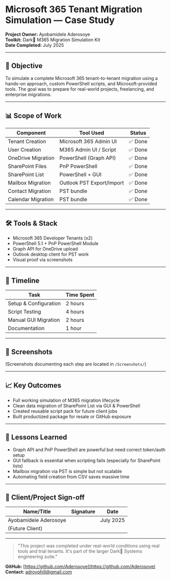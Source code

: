 
# Microsoft 365 Tenant Migration Simulation — Case Study

**Project Owner:** Ayobamidele Aderosoye  
**Toolkit:** Dark👣 M365 Migration Simulation Kit  
**Date Completed:** July 2025

---

## 🚀 Objective
To simulate a complete Microsoft 365 tenant-to-tenant migration using a hands-on approach, custom PowerShell scripts, and Microsoft-provided tools. The goal was to prepare for real-world projects, freelancing, and enterprise migrations.

---

## 📊 Scope of Work
| Component               | Tool Used                | Status   |
|------------------------|--------------------------|----------|
| Tenant Creation        | Microsoft 365 Admin UI   | ✅ Done |
| User Creation          | M365 Admin UI / Script   | ✅ Done |
| OneDrive Migration     | PowerShell (Graph API)   | ✅ Done |
| SharePoint Files       | PnP PowerShell            | ✅ Done |
| SharePoint List        | PowerShell + GUI         | ✅ Done |
| Mailbox Migration      | Outlook PST Export/Import| ✅ Done |
| Contact Migration      | PST bundle               | ✅ Done |
| Calendar Migration     | PST bundle               | ✅ Done |

---

## 🛠️ Tools & Stack
- Microsoft 365 Developer Tenants (x2)
- PowerShell 5.1 + PnP PowerShell Module
- Graph API for OneDrive upload
- Outlook desktop client for PST work
- Visual proof via screenshots

---

## 📅 Timeline
| Task                 | Time Spent |
|----------------------|-------------|
| Setup & Configuration| 2 hours     |
| Script Testing       | 4 hours     |
| Manual GUI Migration | 2 hours     |
| Documentation        | 1 hour      |

---

## 📸 Screenshots
(Screenshots documenting each step are located in `/Screenshots/`)

---

## 📈 Key Outcomes
- Full working simulation of M365 migration lifecycle
- Clean data migration of SharePoint List via GUI & PowerShell
- Created reusable script pack for future client jobs
- Built productized package for resale or GitHub exposure

---

## 📄 Lessons Learned
- Graph API and PnP PowerShell are powerful but need correct token/auth setup
- GUI fallback is essential when scripting fails (especially for SharePoint lists)
- Mailbox migration via PST is simple but not scalable
- Automating field creation from CSV saves massive time

---

## 📝 Client/Project Sign-off
| Name/Title       | Signature | Date       |
|------------------|-----------|------------|
| Ayobamidele Aderosoye |           | July 2025  |
| (Future Client)  |           |            |

---

> "This project was completed under real-world conditions using real tools and trial tenants. It's part of the larger Dark👣 Systems engineering suite."

**GitHub:** [https://github.com/Aderosoye](https://github.com/Aderosoye)  
**Contact:** adroyphill@gmail.com
